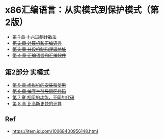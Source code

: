 # x86汇编语言：从实模式到保护模式（第2版）

* ~~[第 1 章 十六进制计数法](./01/)~~
* ~~[第 2 章 计算机和汇编语言](./02/)~~
* ~~[第 3 章 分段机制和逻辑地址](./03/)~~
* ~~[第 4 章 汇编语言和汇编软件](./04/)~~

## 第2部分 实模式

* ~~[第 5 章 虚拟机的安装和使用](./05/)~~
* ~~[第 6 章 编写主引导扇区代码](./06/)~~
* [第 7 章 相同的功能，不同的代码](./07/)
* [第 8 章 比高斯更快的计算](./08/)

## Ref

* <https://item.jd.com/10068400956148.html>